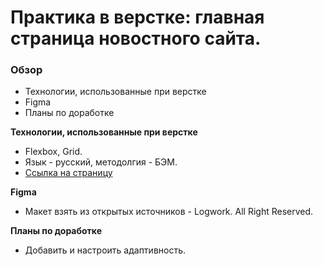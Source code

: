 # Практика в верстке: главная страница новостного сайта.

### Обзор
* Технологии, использованные при верстке
* Figma
* Планы по доработке

**Технологии, использованные при верстке**

* Flexbox, Grid.
* Язык - русский, методолгия - БЭМ.
* [Ссылка на страницу](https://yunesb.github.io/news-page/index.html)

**Figma**

* Макет взять из открытых источников - Logwork. All Right Reserved.

**Планы по доработке**

* Добавить и настроить адаптивность.
